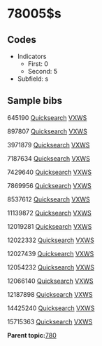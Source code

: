 # 78005$s

## Codes

-   Indicators
    -   First: 0
    -   Second: 5
-   Subfield: s

## Sample bibs

645190 [Quicksearch](https://search.library.yale.edu/catalog/645190) [VXWS](http://prodorbis.library.yale.edu:7014/vxws/GetHoldingsService?bibId=645190)

897807 [Quicksearch](https://search.library.yale.edu/catalog/897807) [VXWS](http://prodorbis.library.yale.edu:7014/vxws/GetHoldingsService?bibId=897807)

3971879 [Quicksearch](https://search.library.yale.edu/catalog/3971879) [VXWS](http://prodorbis.library.yale.edu:7014/vxws/GetHoldingsService?bibId=3971879)

7187634 [Quicksearch](https://search.library.yale.edu/catalog/7187634) [VXWS](http://prodorbis.library.yale.edu:7014/vxws/GetHoldingsService?bibId=7187634)

7429640 [Quicksearch](https://search.library.yale.edu/catalog/7429640) [VXWS](http://prodorbis.library.yale.edu:7014/vxws/GetHoldingsService?bibId=7429640)

7869956 [Quicksearch](https://search.library.yale.edu/catalog/7869956) [VXWS](http://prodorbis.library.yale.edu:7014/vxws/GetHoldingsService?bibId=7869956)

8537612 [Quicksearch](https://search.library.yale.edu/catalog/8537612) [VXWS](http://prodorbis.library.yale.edu:7014/vxws/GetHoldingsService?bibId=8537612)

11139872 [Quicksearch](https://search.library.yale.edu/catalog/11139872) [VXWS](http://prodorbis.library.yale.edu:7014/vxws/GetHoldingsService?bibId=11139872)

12019281 [Quicksearch](https://search.library.yale.edu/catalog/12019281) [VXWS](http://prodorbis.library.yale.edu:7014/vxws/GetHoldingsService?bibId=12019281)

12022332 [Quicksearch](https://search.library.yale.edu/catalog/12022332) [VXWS](http://prodorbis.library.yale.edu:7014/vxws/GetHoldingsService?bibId=12022332)

12027439 [Quicksearch](https://search.library.yale.edu/catalog/12027439) [VXWS](http://prodorbis.library.yale.edu:7014/vxws/GetHoldingsService?bibId=12027439)

12054232 [Quicksearch](https://search.library.yale.edu/catalog/12054232) [VXWS](http://prodorbis.library.yale.edu:7014/vxws/GetHoldingsService?bibId=12054232)

12066140 [Quicksearch](https://search.library.yale.edu/catalog/12066140) [VXWS](http://prodorbis.library.yale.edu:7014/vxws/GetHoldingsService?bibId=12066140)

12187898 [Quicksearch](https://search.library.yale.edu/catalog/12187898) [VXWS](http://prodorbis.library.yale.edu:7014/vxws/GetHoldingsService?bibId=12187898)

14425240 [Quicksearch](https://search.library.yale.edu/catalog/14425240) [VXWS](http://prodorbis.library.yale.edu:7014/vxws/GetHoldingsService?bibId=14425240)

15715363 [Quicksearch](https://search.library.yale.edu/catalog/15715363) [VXWS](http://prodorbis.library.yale.edu:7014/vxws/GetHoldingsService?bibId=15715363)

**Parent topic:**[780](../../tags/780/780.md)

